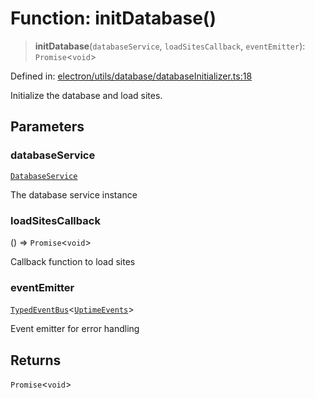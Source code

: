 # Function: initDatabase()

> **initDatabase**(`databaseService`, `loadSitesCallback`, `eventEmitter`): `Promise`\<`void`\>

Defined in: [electron/utils/database/databaseInitializer.ts:18](https://github.com/Nick2bad4u/Uptime-Watcher/blob/2a45eeb1723f8f7089001af2c92aa07d82dfe7e4/electron/utils/database/databaseInitializer.ts#L18)

Initialize the database and load sites.

## Parameters

### databaseService

[`DatabaseService`](../../../../services/database/DatabaseService/classes/DatabaseService.md)

The database service instance

### loadSitesCallback

() => `Promise`\<`void`\>

Callback function to load sites

### eventEmitter

[`TypedEventBus`](../../../../events/TypedEventBus/classes/TypedEventBus.md)\<[`UptimeEvents`](../../../../events/eventTypes/interfaces/UptimeEvents.md)\>

Event emitter for error handling

## Returns

`Promise`\<`void`\>
